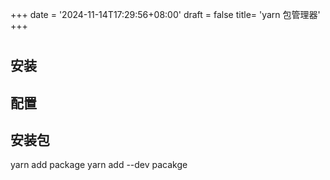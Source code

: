 +++
date = '2024-11-14T17:29:56+08:00'
draft = false
title= 'yarn 包管理器'
+++

#

## 安装

## 配置

## 安装包

yarn add package
yarn add --dev pacakge
